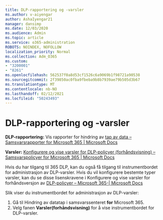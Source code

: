 ```yaml
---
title: DLP-rapportering og -varsler
ms.author: v-aiyengar
author: AshaIyengar21
manager: dansimp
ms.date: 12/03/2020
ms.audience: Admin
ms.topic: article
ms.service: o365-administration
ROBOTS: NOINDEX, NOFOLLOW
localization_priority: Normal
ms.collection: Adm_O365
ms.custom:
- "3200001"
- "8261"
ms.openlocfilehash: 562537f0a8d53cf1526c6a9069b1f98721a90538
ms.sourcegitcommit: 2f39850ac0fba9fbeba9b8b7939ae79b505d3b67
ms.translationtype: MT
ms.contentlocale: nb-NO
ms.lasthandoff: 02/12/2021
ms.locfileid: "50243493"
---
```

# <a name="dlp-reporting-and-alerts"></a>DLP-rapportering og -varsler

**DLP-rapportering:** Vis rapporter for hindring av [tap av data – Samsvarsrapporter for Microsoft 365 | Microsoft Docs](https://docs.microsoft.com/microsoft-365/compliance/view-the-dlp-reports?view=o365-worldwide&preserve-view=true)

**Varsler:** [Konfigurere og vise varsler for DLP-policyer (forhåndsvisning) – Samsvarspolicyer for Microsoft 365 | Microsoft Docs](https://docs.microsoft.com/microsoft-365/compliance/dlp-configure-view-alerts-policies?view=o365-worldwide&preserve-view=true)

 Hvis du har tilgang til 365 DLP, kan du også få tilgang til instrumentbordet for administrasjon av DLP-varsler.  Hvis du vil konfigurere bestemte typer varsler, kan du se disse lisenskravene i Konfigurere og vise varsler for forhåndsversjon av [DLP-policyer – Microsoft 365-| Microsoft Docs](https://docs.microsoft.com/microsoft-365/compliance/dlp-configure-view-alerts-policies?view=o365-worldwide#licensing-for-alert-configuration-options&preserve-view=true)

Slik viser du instrumentbordet for administrasjon av DLP-varsler:

1. Gå til Hindring av datatap i samsvarssenteret **for** Microsoft 365.
1. Velg fanen **Varsler(forhåndsvisning)** for å vise instrumentbordet for DLP-varsler.